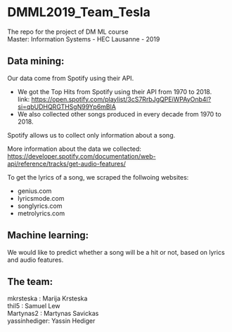 # DMML2019_Team_Tesla
The repo for the project of DM ML course  
Master: Information Systems - HEC Lausanne - 2019

## Data mining:

Our data come from Spotify using their API.

- We got the Top Hits from Spotify using their API from 1970 to 2018.   
  link: https://open.spotify.com/playlist/3cS7RrbJgQPEiWPAyOnb4l?si=qbUDHQRGTHSgN99Yp6mBlA
- We also collected other songs produced in every decade from 1970 to 2018.

Spotify allows us to collect only information about a song.

More information about the data we collected:  
https://developer.spotify.com/documentation/web-api/reference/tracks/get-audio-features/

To get the lyrics of a song, we scraped the follwoing websites:
- genius.com
- lyricsmode.com
- songlyrics.com
- metrolyrics.com

## Machine learning:

We would like to predict whether a song will be a hit or not, based on lyrics and audio features.

## The team:

mkrsteska : Marija Krsteska  
thil5 : Samuel Lew  
Martynas2 : Martynas Savickas  
yassinhediger: Yassin Hediger
